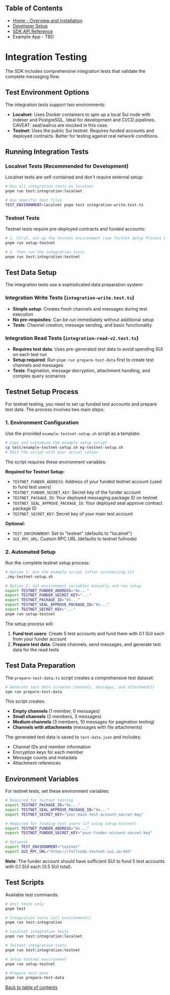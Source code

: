 ## Table of Contents

- [Home - Overview and Installation](./README.md)
- [Developer Setup](./Setup.md)
- [SDK API Reference](./APIRef.md)
- Example App - TBD

# Integration Testing

The SDK includes comprehensive integration tests that validate the complete messaging flow.

## Test Environment Options

The integration tests support two environments:

- **Localnet**: Uses Docker containers to spin up a local Sui node with indexer and PostgreSQL. Ideal for development and CI/CD pipelines. CAVEAT: seal/walrus are mocked in this case.
- **Testnet**: Uses the public Sui testnet. Requires funded accounts and deployed contracts. Better for testing against real network conditions.

## Running Integration Tests

### Localnet Tests (Recommended for Development)

Localnet tests are self-contained and don't require external setup:

```bash
# Run all integration tests on localnet
pnpm run test:integration:localnet

# Run specific test files
TEST_ENVIRONMENT=localnet pnpm test integration-write.test.ts
```

### Testnet Tests

Testnet tests require pre-deployed contracts and funded accounts:

```bash
# 1. First, set up the testnet environment (see Testnet Setup Process below)
pnpm run setup-testnet

# 2. Then run the integration tests
pnpm run test:integration:testnet
```

## Test Data Setup

The integration tests use a sophisticated data preparation system:

### Integration Write Tests (`integration-write.test.ts`)

- **Simple setup**: Creates fresh channels and messages during test execution
- **No pre-requisites**: Can be run immediately without additional setup
- **Tests**: Channel creation, message sending, and basic functionality

### Integration Read Tests (`integration-read-v2.test.ts`)

- **Requires test data**: Uses pre-generated test data to avoid spending SUI on each test run
- **Setup required**: Run `pnpm run prepare-test-data` first to create test channels and messages
- **Tests**: Pagination, message decryption, attachment handling, and complex query scenarios

## Testnet Setup Process

For testnet testing, you need to set up funded test accounts and prepare test data. The process involves two main steps:

### 1. Environment Configuration

Use the provided `example-testnet-setup.sh` script as a template:

```bash
# Copy and customize the example setup script
cp test/example-testnet-setup.sh my-testnet-setup.sh
# Edit the script with your actual values
```

The script requires these environment variables:

**Required for Testnet Setup:**

- `TESTNET_FUNDER_ADDRESS`: Address of your funded testnet account (used to fund test users)
- `TESTNET_FUNDER_SECRET_KEY`: Secret key of the funder account
- `TESTNET_PACKAGE_ID`: Your deployed messaging package ID on testnet
- `TESTNET_SEAL_APPROVE_PACKAGE_ID`: Your deployed seal approve contract package ID
- `TESTNET_SECRET_KEY`: Secret key of your main test account

**Optional:**

- `TEST_ENVIRONMENT`: Set to "testnet" (defaults to "localnet")
- `SUI_RPC_URL`: Custom RPC URL (defaults to testnet fullnode)

### 2. Automated Setup

Run the complete testnet setup process:

```bash
# Option 1: Use the example script (after customizing it)
./my-testnet-setup.sh

# Option 2: Set environment variables manually and run setup
export TESTNET_FUNDER_ADDRESS="0x..."
export TESTNET_FUNDER_SECRET_KEY="..."
export TESTNET_PACKAGE_ID="0x..."
export TESTNET_SEAL_APPROVE_PACKAGE_ID="0x..."
export TESTNET_SECRET_KEY="..."
pnpm run setup-testnet
```

The setup process will:

1. **Fund test users**: Create 5 test accounts and fund them with 0.1 SUI each from your funder account
2. **Prepare test data**: Create channels, send messages, and generate test data for the read tests

## Test Data Preparation

The `prepare-test-data.ts` script creates a comprehensive test dataset:

```bash
# Generate test data (creates channels, messages, and attachments)
npm run prepare-test-data
```

This script creates:

- **Empty channels** (1 member, 0 messages)
- **Small channels** (2 members, 3 messages)
- **Medium channels** (3 members, 10 messages for pagination testing)
- **Channels with attachments** (messages with file attachments)

The generated test data is saved to `test-data.json` and includes:

- Channel IDs and member information
- Encryption keys for each member
- Message counts and metadata
- Attachment references

## Environment Variables

For testnet tests, set these environment variables:

```bash
# Required for testnet testing
export TESTNET_PACKAGE_ID="0x..."
export TESTNET_SEAL_APPROVE_PACKAGE_ID="0x..."
export TESTNET_SECRET_KEY="your-main-test-account-secret-key"

# Required for funding test users (if using setup-testnet)
export TESTNET_FUNDER_ADDRESS="0x..."
export TESTNET_FUNDER_SECRET_KEY="your-funder-account-secret-key"

# Optional
export TEST_ENVIRONMENT="testnet"
export SUI_RPC_URL="https://fullnode.testnet.sui.io:443"
```

**Note**: The funder account should have sufficient SUI to fund 5 test accounts with 0.1 SUI each (0.5 SUI total).

## Test Scripts

Available test commands:

```bash
# Unit tests only
pnpm test

# Integration tests (all environments)
pnpm run test:integration

# Localnet integration tests
pnpm run test:integration:localnet

# Testnet integration tests
pnpm run test:integration:testnet

# Setup testnet environment
pnpm run setup-testnet

# Prepare test data
pnpm run prepare-test-data
```

[Back to table of contents](#table-of-contents)